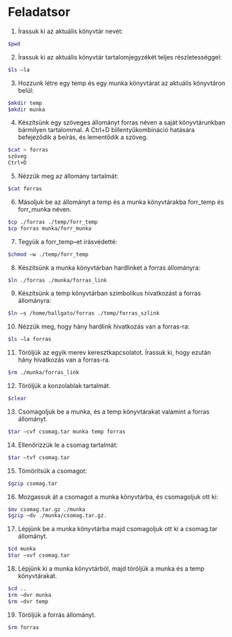 # Feladatsor

1. Írassuk ki az aktuális könyvtár nevét:
```bash
$pwd
```

2. Írassuk ki az aktuális könyvtár tartalomjegyzékét teljes részletességgel:
```bash
$ls –la
```

3. Hozzunk létre egy temp és egy munka könyvtárat az aktuális könyvtáron belül:
```bash
$mkdir temp
$mkdir munka
```

4. Készítsünk egy szöveges állományt forras néven a saját könyvtárunkban bármilyen
tartalommal. A Ctrl+D billentyűkombináció hatására befejeződik a beírás, és lementődik a
szöveg.
```bash
$cat > forras
szöveg
Ctrl+D
```

5. Nézzük meg az állomány tartalmát:
```bash
$cat forras
```
6. Másoljuk be az állományt a temp és a munka könyvtárakba forr_temp és forr_munka
néven.
```bash
$cp ./forras ./temp/forr_temp
$cp forras munka/forr_munka
```

7. Tegyük a forr_temp–et írásvédetté:
```bash
$chmod –w ./temp/forr_temp
```

8. Készítsünk a munka könyvtárban hardlinket a forras állományra:
```bash
$ln ./forras ./munka/forras_link
```

9. Készítsünk a temp könyvtárban szimbolikus hivatkozást a forras állományra:
```bash
$ln –s /home/hallgato/forras ./temp/forras_szlink
```

10. Nézzük meg, hogy hány hardlink hivatkozás van a forras-ra:
```bash
$ls –la forras
```

11. Töröljük az egyik merev keresztkapcsolatot. Írassuk ki, hogy ezután hány hivatkozás van a
forras-ra.
```bash
$rm ./munka/forras_link
```

12. Töröljük a konzolablak tartalmát.
```bash
$clear
```

13. Csomagoljuk be a munka, és a temp könyvtárakat valamint a forras állományt.
```bash
$tar –cvf csomag.tar munka temp forras 
```

14. Ellenőrizzük le a csomag tartalmát:
```bash
$tar –tvf csomag.tar
```

15. Tömörítsük a csomagot:
```bash
$gzip csomag.tar
```

16. Mozgassuk át a csomagot a munka könyvtárba, és csomagoljuk ott ki:
```bash
$mv csomag.tar.gz ./munka
$gzip –dv ./munka/csomag.tar.gz.
```

17. Lépjünk be a munka könyvtárba majd csomagoljuk ott ki a csomag.tar állományt.
```bash
$cd munka
$tar –xvf csomag.tar
```

18. Lépjünk ki a munka könyvtárból, majd töröljük a munka és a temp könyvtárakat.
```bash
$cd ..
$rm –dvr munka
$rm –dvr temp
```

19. Töröljük a forrás állományt.
```bash
$rm forras
```
